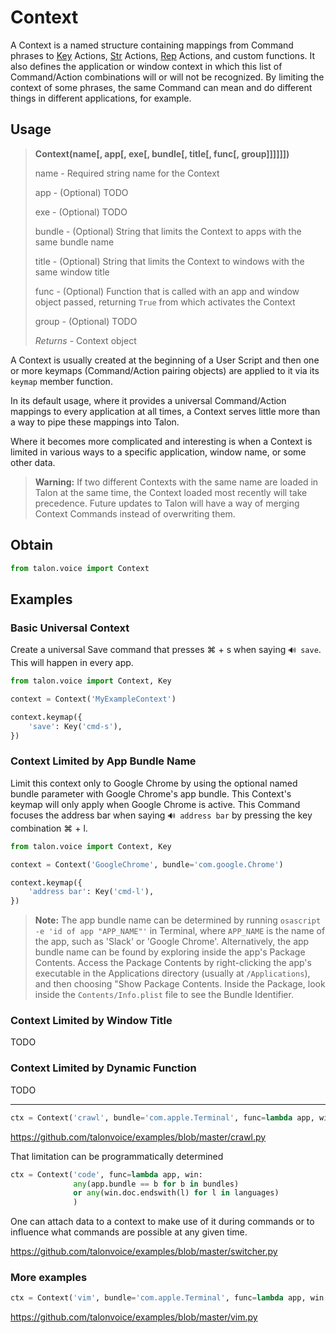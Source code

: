 # Context

A Context is a named structure containing mappings from Command phrases to [Key](Key.md) Actions, [Str](Str.md) Actions, [Rep](Rep.md) Actions, and custom functions. It also defines the application or window context in which this list of Command/Action combinations will or will not be recognized. By limiting the context of some phrases, the same Command can mean and do different things in different applications, for example.


## Usage

> **Context(name[, app[, exe[, bundle[, title[, func[, group]]]]]])**
>
> name - Required string name for the Context
>
> app - (Optional) TODO
>
> exe - (Optional) TODO
>
> bundle - (Optional) String that limits the Context to apps with the same bundle name
>
> title - (Optional) String that limits the Context to windows with the same window title
>
> func - (Optional) Function that is called with an app and window object passed, returning `True` from which activates the Context
>
> group - (Optional) TODO
>
> *Returns* - Context object

A Context is usually created at the beginning of a User Script and then one or more keymaps (Command/Action pairing objects) are applied to it via its `keymap` member function.

In its default usage, where it provides a universal Command/Action mappings to every application at all times, a Context serves little more than a way to pipe these mappings into Talon.

Where it becomes more complicated and interesting is when a Context is limited in various ways to a specific application, window name, or some other data.

> **Warning:** If two different Contexts with the same name are loaded in Talon at the same time, the Context loaded most recently will take precedence. Future updates to Talon will have a way of merging Context Commands instead of overwriting them.


## Obtain

```python
from talon.voice import Context
```


## Examples

### Basic Universal Context

Create a universal Save command that presses ⌘ + s when saying `🔊 save`. This will happen in every app.

```python
from talon.voice import Context, Key

context = Context('MyExampleContext')

context.keymap({
    'save': Key('cmd-s'),
})
```

### Context Limited by App Bundle Name

Limit this context only to Google Chrome by using the optional named bundle parameter with Google Chrome's app bundle. This Context's keymap will only apply when Google Chrome is active. This Command focuses the address bar when saying `🔊 address bar` by pressing the key combination ⌘ + l.

```python
from talon.voice import Context, Key

context = Context('GoogleChrome', bundle='com.google.Chrome')

context.keymap({
    'address bar': Key('cmd-l'),
})
```

> **Note:** The app bundle name can be determined by running `osascript -e 'id of app "APP_NAME"'` in Terminal, where `APP_NAME` is the name of the app, such as 'Slack' or 'Google Chrome'. Alternatively, the app bundle name can be found by exploring inside the app's Package Contents. Access the Package Contents by right-clicking the app's executable in the Applications directory (usually at `/Applications`), and then choosing "Show Package Contents. Inside the Package, look inside the `Contents/Info.plist` file to see the Bundle Identifier.

### Context Limited by Window Title

TODO


### Context Limited by Dynamic Function

TODO

---

```python
ctx = Context('crawl', bundle='com.apple.Terminal', func=lambda app, win: 'crawl' in win.title)
```

https://github.com/talonvoice/examples/blob/master/crawl.py


That limitation can be programmatically determined

```python
ctx = Context('code', func=lambda app, win:
              any(app.bundle == b for b in bundles)
              or any(win.doc.endswith(l) for l in languages)
              )
```


One can attach data to a context to make use of it during commands or to influence what commands are possible at any given time.

https://github.com/talonvoice/examples/blob/master/switcher.py

### More examples

```python
ctx = Context('vim', bundle='com.apple.Terminal', func=lambda app, win: 'vim' in win.title)
```

https://github.com/talonvoice/examples/blob/master/vim.py
